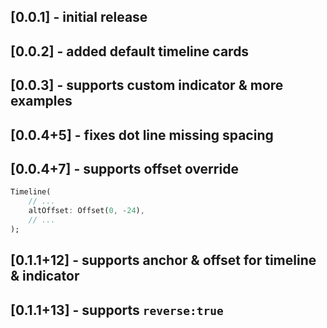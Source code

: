 ## [0.0.1] - initial release
## [0.0.2] - added default timeline cards
## [0.0.3] - supports custom indicator & more examples
## [0.0.4+5] - fixes dot line missing spacing
## [0.0.4+7] - supports offset override
```dart
Timeline(
    // ...
    altOffset: Offset(0, -24),
    // ...
);
```
## [0.1.1+12] - supports anchor & offset for timeline & indicator
## [0.1.1+13] - supports `reverse:true`